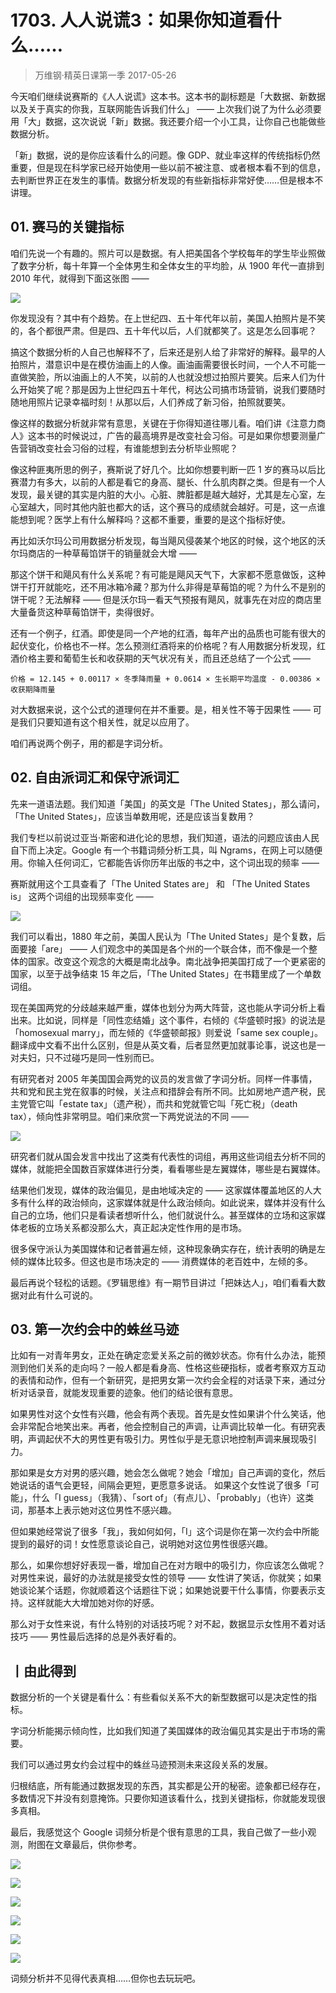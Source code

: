 # 1703. 人人说谎3：如果你知道看什么……
> 万维钢·精英日课第一季
2017-05-26

今天咱们继续说赛斯的《人人说谎》这本书。这本书的副标题是「大数据、新数据以及关于真实的你我，互联网能告诉我们什么」 —— 上次我们说了为什么必须要用「大」数据，这次说说「新」数据。我还要介绍一个小工具，让你自己也能做些数据分析。

「新」数据，说的是你应该看什么的问题。像 GDP、就业率这样的传统指标仍然重要，但是现在科学家已经开始使用一些以前不被注意、或者根本看不到的信息，去判断世界正在发生的事情。数据分析发现的有些新指标非常好使……但是根本不讲理。 

## 01. 赛马的关键指标

咱们先说一个有趣的。照片可以是数据。有人把美国各个学校每年的学生毕业照做了数字分析，每十年算一个全体男生和全体女生的平均脸，从 1900 年代一直排到 2010 年代，就得到下面这张图 —— 

![](https://raw.githubusercontent.com/dalong0514/selfstudy/master/图片链接/万维钢/2019164.jpg)

你发现没有？其中有个趋势。在上世纪四、五十年代年以前，美国人拍照片是不笑的，各个都很严肃。但是四、五十年代以后，人们就都笑了。这是怎么回事呢？

搞这个数据分析的人自己也解释不了，后来还是别人给了非常好的解释。最早的人拍照片，潜意识中是在模仿油画上的人像。画油画需要很长时间，一个人不可能一直做笑脸，所以油画上的人不笑，以前的人也就没想过拍照片要笑。后来人们为什么开始笑了呢？那是因为上世纪四五十年代，柯达公司搞市场营销，说我们要随时随地用照片记录幸福时刻！从那以后，人们养成了新习俗，拍照就要笑。

像这样的数据分析就非常有意思，关键在于你得知道往哪儿看。咱们讲《注意力商人》这本书的时候说过，广告的最高境界是改变社会习俗。可是如果你想要测量广告营销改变社会习俗的过程，有谁能想到去分析毕业照呢？

像这种匪夷所思的例子，赛斯说了好几个。比如你想要判断一匹 1 岁的赛马以后比赛潜力有多大，以前的人都是看它的身高、腿长、什么肌肉群之类。但是有一个人发现，最关键的其实是内脏的大小。心脏、脾脏都是越大越好，尤其是左心室，左心室越大，同时其他内脏也都大的话，这个赛马的成绩就会越好。可是，这一点谁能想到呢？医学上有什么解释吗？这都不重要，重要的是这个指标好使。

再比如沃尔玛公司用数据分析发现，每当飓风侵袭某个地区的时候，这个地区的沃尔玛商店的一种草莓馅饼干的销量就会大增 ——  

那这个饼干和飓风有什么关系呢？有可能是飓风天气下，大家都不愿意做饭，这种饼干打开就能吃，还不用冰箱冷藏？那为什么非得是草莓馅的呢？为什么不是别的饼干呢？无法解释 —— 但是沃尔玛一看天气预报有飓风，就事先在对应的商店里大量备货这种草莓馅饼干，卖得很好。

还有一个例子，红酒。即使是同一个产地的红酒，每年产出的品质也可能有很大的起伏变化，价格也不一样。怎么预测红酒将来的价格呢？有人用数据分析发现，红酒价格主要和葡萄生长和收获期的天气状况有关，而且还总结了一个公式 —— 

	价格 = 12.145 + 0.00117 × 冬季降雨量 + 0.0614 × 生长期平均温度 - 0.00386 × 收获期降雨量

对大数据来说，这个公式的道理何在并不重要。是，相关性不等于因果性 —— 可是我们只要知道有这个相关性，就足以应用了。

咱们再说两个例子，用的都是字词分析。 

## 02. 自由派词汇和保守派词汇

先来一道语法题。我们知道「美国」的英文是「The United States」，那么请问，「The United States」，应该当单数用呢，还是应该当复数用？

我们专栏以前说过亚当·斯密和进化论的思想，我们知道，语法的问题应该由人民自下而上决定。Google 有一个书籍词频分析工具，叫 Ngrams，在网上可以随便用。你输入任何词汇，它都能告诉你历年出版的书之中，这个词出现的频率 —— 

赛斯就用这个工具查看了「The United States are」 和 「The United States is」 这两个词组的出现频率变化 —— 

![](https://raw.githubusercontent.com/dalong0514/selfstudy/master/图片链接/万维钢/2019165.jpg)

我们可以看出，1880 年之前，美国人民认为「The United States」是个复数，后面要接「are」 —— 人们观念中的美国是各个州的一个联合体，而不像是一个整体的国家。改变这个观念的大概是南北战争。南北战争把美国打成了一个更紧密的国家，以至于战争结束 15 年之后，「The United States」在书籍里成了一个单数词组。

现在美国两党的分歧越来越严重，媒体也划分为两大阵营，这也能从字词分析上看出来。比如说，同样是「同性恋结婚」这个事件，右倾的《华盛顿时报》的说法是「homosexual marry」，而左倾的《华盛顿邮报》则爱说「same sex couple」。翻译成中文看不出什么区别，但是从英文看，后者显然更加就事论事，说这也是一对夫妇，只不过碰巧是同一性别而已。

有研究者对 2005 年美国国会两党的议员的发言做了字词分析。同样一件事情，共和党和民主党在叙事的时候，关注点和措辞会有所不同。比如房地产遗产税，民主党管它叫「estate tax」（遗产税），而共和党就管它叫「死亡税」（death tax），倾向性非常明显。咱们来欣赏一下两党说法的不同 —— 

![](https://raw.githubusercontent.com/dalong0514/selfstudy/master/图片链接/万维钢/2019166.jpg)

研究者们就从国会发言中找出了这类有代表性的词组，再用这些词组去分析不同的媒体，就能把全国数百家媒体进行分类，看看哪些是左翼媒体，哪些是右翼媒体。

结果他们发现，媒体的政治偏见，是由地域决定的 —— 这家媒体覆盖地区的人大多有什么样的政治倾向，这家媒体就是什么政治倾向。如此说来，媒体并没有什么自己的立场，他们只是看读者想听什么，他们就说什么。甚至媒体的立场和这家媒体老板的立场关系都没那么大，真正起决定性作用的是市场。

很多保守派认为美国媒体和记者普遍左倾，这种现象确实存在，统计表明的确是左倾的媒体比较多。但这也是市场决定的 —— 消费媒体的老百姓中，左倾的多。

最后再说个轻松的话题。《罗辑思维》有一期节目讲过「把妹达人」，咱们看看大数据对此有什么可说的。 

## 03. 第一次约会中的蛛丝马迹

比如有一对青年男女，正处在确定恋爱关系之前的微妙状态。你有什么办法，能预测到他们关系的走向吗？一般人都是看身高、性格这些硬指标，或者考察双方互动的表情和动作，但有一个新研究，是把男女第一次约会全程的对话录下来，通过分析对话录音，就能发现重要的迹象。他们的结论很有意思。

如果男性对这个女性有兴趣，他会有两个表现。首先是女性如果讲个什么笑话，他会非常配合地笑出来。再者，他会控制自己的声调，让声调比较单一化。有研究表明，声调起伏不大的男性更有吸引力。男性似乎是无意识地控制声调来展现吸引力。

那如果是女方对男的感兴趣，她会怎么做呢？她会「增加」自己声调的变化，然后她说话的语气会更轻，间隔会更短，更愿意多说话。
如果这个女性说了很多「可能」，什么「I guess」（我猜）、「sort of」（有点儿）、「probably」（也许）这类词，那基本上表示她对这位男性不感兴趣。

但如果她经常说了很多「我」，我如何如何，「I」这个词是你在第一次约会中所能提到的最好的词！女性愿意谈论自己，说明她对这位男性很感兴趣。

那么，如果你想好好表现一番，增加自己在对方眼中的吸引力，你应该怎么做呢？对男性来说，最好的办法就是接受女性的领导 —— 女性讲了笑话，你就笑；如果她谈论某个话题，你就顺着这个话题往下说；如果她说要干什么事情，你要表示支持。这样就能大大增加她对你的好感。

那么对于女性来说，有什么特别的对话技巧呢？对不起，数据显示女性用不着对话技巧 —— 男性最后选择的总是外表好看的。 

## 丨由此得到

数据分析的一个关键是看什么：有些看似关系不大的新型数据可以是决定性的指标。

字词分析能揭示倾向性，比如我们知道了美国媒体的政治偏见其实是出于市场的需要。

我们可以通过男女约会过程中的蛛丝马迹预测未来这段关系的发展。

归根结底，所有能通过数据发现的东西，其实都是公开的秘密。迹象都已经存在，多数情况下并没有刻意掩饰。只要你知道该看什么，找到关键指标，你就能发现很多真相。

最后，我感觉这个 Google 词频分析是个很有意思的工具，我自己做了一些小观测，附图在文章最后，供你参考。

![](https://raw.githubusercontent.com/dalong0514/selfstudy/master/图片链接/万维钢/2019167.jpg)

![](https://raw.githubusercontent.com/dalong0514/selfstudy/master/图片链接/万维钢/2019168.jpg)

![](https://raw.githubusercontent.com/dalong0514/selfstudy/master/图片链接/万维钢/2019169.jpg)

![](https://raw.githubusercontent.com/dalong0514/selfstudy/master/图片链接/万维钢/2019170.jpg)

![](https://raw.githubusercontent.com/dalong0514/selfstudy/master/图片链接/万维钢/2019171.jpg)

![](https://raw.githubusercontent.com/dalong0514/selfstudy/master/图片链接/万维钢/2019172.jpg)

词频分析并不见得代表真相……但你也去玩玩吧。



